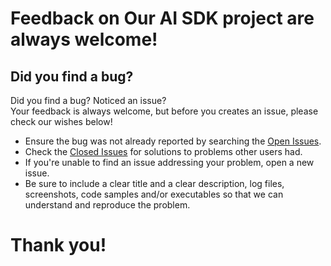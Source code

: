 <!--
Copyright (C) 2023 Siemens AG

SPDX-License-Identifier: MIT
-->

# Feedback on Our AI SDK project are always welcome! #

## Did you find a bug? ##
Did you find a bug? Noticed an issue? \
Your feedback is always welcome, but before you creates an issue, please check our wishes below!

* Ensure the bug was not already reported by searching the [Open Issues](https://github.com/industrial-edge/ai-sdk/issues).
* Check the [Closed Issues](https://github.com/industrial-edge/ai-sdk/issues?q=is%3Aissue+is%3Aclosed) for solutions to problems other users had.
* If you're unable to find an issue addressing your problem, open a new issue.
* Be sure to include a clear title and a clear description, log files, screenshots, code samples and/or executables so that we can understand and reproduce the problem.

# Thank you! #
